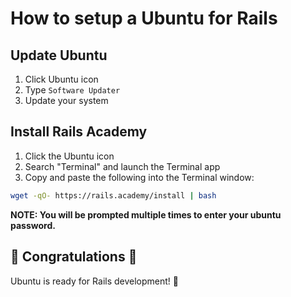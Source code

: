 # How to setup a Ubuntu for Rails

## Update Ubuntu

1. Click Ubuntu icon
2. Type `Software Updater`
3. Update your system

## Install Rails Academy 

1. Click the Ubuntu icon
1. Search "Terminal" and launch the Terminal app
3. Copy and paste the following into the Terminal window:

```bash
wget -qO- https://rails.academy/install | bash
```

**NOTE: You will be prompted multiple times to enter your ubuntu password.**

## :tada: Congratulations :tada:

Ubuntu is ready for Rails development! 🚀
